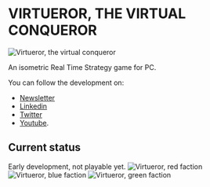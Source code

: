 # VIRTUEROR, THE VIRTUAL CONQUEROR
![Virtueror, the virtual conqueror](https://i.imgur.com/2j1Ob3l.jpg)

An isometric Real Time Strategy game for PC.

You can follow the development on:
- [Newsletter](https://virtueror.com)
- [Linkedin](https://www.linkedin.com/company/vivaladev)
- [Twitter](https://twitter.com/vivaladev)
- [Youtube](https://www.youtube.com/channel/UCUYD1ElkmiIklQRemVGxarw).

## Current status
Early development, not playable yet.
![Virtueror, red faction](https://i.imgur.com/KE1eKCU.png)
![Virtueror, blue faction](https://i.imgur.com/Q1E9nLU.png)
![Virtueror, green faction](https://i.imgur.com/ztxAaao.png)
